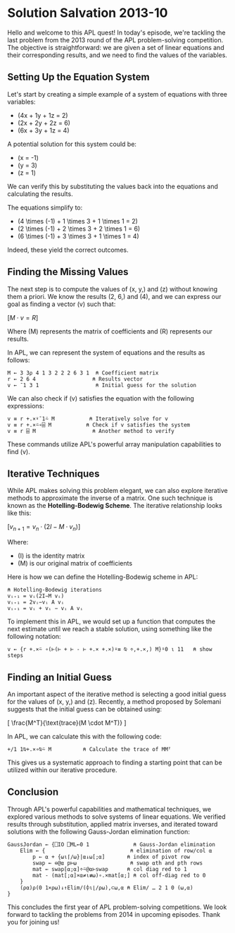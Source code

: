 
# Solution Salvation 2013-10

Hello and welcome to this APL quest! In today's episode, we're tackling the last problem from the 2013 round of the APL problem-solving competition. The objective is straightforward: we are given a set of linear equations and their corresponding results, and we need to find the values of the variables.

## Setting Up the Equation System

Let's start by creating a simple example of a system of equations with three variables:

- \(4x + 1y + 1z = 2\)
- \(2x + 2y + 2z = 6\)
- \(6x + 3y + 1z = 4\)

A potential solution for this system could be:
- \(x = -1\)
- \(y = 3\)
- \(z = 1\)

We can verify this by substituting the values back into the equations and calculating the results. 

The equations simplify to:
- \(4 \times (-1) + 1 \times 3 + 1 \times 1 = 2\)
- \(2 \times (-1) + 2 \times 3 + 2 \times 1 = 6\)
- \(6 \times (-1) + 3 \times 3 + 1 \times 1 = 4\)

Indeed, these yield the correct outcomes.

## Finding the Missing Values

The next step is to compute the values of \(x, y,\) and \(z\) without knowing them a priori. We know the results \(2, 6,\) and \(4\), and we can express our goal as finding a vector \(v\) such that:

$[ M \cdot v = R ]$

Where \(M\) represents the matrix of coefficients and \(R\) represents our results.

In APL, we can represent the system of equations and the results as follows:

```apl
M ← 3 3⍴ 4 1 3 2 2 2 6 3 1  ⍝ Coefficient matrix
r ← 2 6 4                  ⍝ Results vector
v ← ¯1 3 1                  ⍝ Initial guess for the solution
```

We can also check if \(v\) satisfies the equation with the following expressions:

```apl
v ≡ r +.×⍣¯1⍨ M           ⍝ Iteratively solve for v
v ≡ r +.×⍨∘⌹ M           ⍝ Check if v satisfies the system
v ≡ r ⌹ M                  ⍝ Another method to verify
```

These commands utilize APL's powerful array manipulation capabilities to find \(v\).

## Iterative Techniques

While APL makes solving this problem elegant, we can also explore iterative methods to approximate the inverse of a matrix. One such technique is known as the **Hotelling-Bodewig Scheme**. The iterative relationship looks like this:

$[ v_{n+1} = v_n \cdot (2I - M \cdot v_n) ]$

Where:
- \(I\) is the identity matrix
- \(M\) is our original matrix of coefficients

Here is how we can define the Hotelling-Bodewig scheme in APL:

```apl
⍝ Hotelling-Bodewig iterations
vᵢ₊₁ = vᵢ(2I−M vᵢ)
vᵢ₊₁ = 2vᵢ−vᵢ A vᵢ
vᵢ₊₁ = vᵢ + vᵢ − vᵢ A vᵢ
```

To implement this in APL, we would set up a function that computes the next estimate until we reach a stable solution, using something like the following notation:

```apl
v ← {r +.×⍨ ∘(⊢(⊢ + ⊢ - ⊢ +.× +.×)⍣≡ ⍉ ÷,+.×,) M}⍤0 ⍳ 11   ⍝ show steps
```

## Finding an Initial Guess

An important aspect of the iterative method is selecting a good initial guess for the values of \(x, y,\) and \(z\). Recently, a method proposed by Solemani suggests that the initial guess can be obtained using:

\[ \frac{M^T}{\text{trace}(M \cdot M^T)} \]

In APL, we can calculate this with the following code:

```apl
+/1 1⍉+.×∘⍉⍨ M          ⍝ Calculate the trace of MMᵀ
```

This gives us a systematic approach to finding a starting point that can be utilized within our iterative procedure.

## Conclusion

Through APL's powerful capabilities and mathematical techniques, we explored various methods to solve systems of linear equations. We verified results through substitution, applied matrix inverses, and iterated toward solutions with the following Gauss-Jordan elimination function:

```apl
GaussJordan ← {⎕IO ⎕ML←0 1              ⍝ Gauss-Jordan elimination
    Elim ← {                           ⍝ elimination of row/col ⍺
        p ← ⍺ + {⍵⍳⌈/⍵}|⍺↓⍵[;⍺]       ⍝ index of pivot row
        swap ← ⊖@⍺ p⊢⍵                 ⍝ swap ⍺th and pth rows
        mat ← swap[⍺;⍺]÷⍨@⍺⊢swap      ⍝ col diag red to 1
        mat - (mat[;⍺]×⍺≠⍳≢⍵)∘.×mat[⍺;] ⍝ col off-diag red to 0
    }
    (⍴⍺)⍴(0 1×⍴⍵)↓↑Elim/(⌽⍳⌊/⍴⍵),⊂⍵,⍺ ⍝ Elim/ … 2 1 0 (⍵,⍺)
}
```

This concludes the first year of APL problem-solving competitions. We look forward to tackling the problems from 2014 in upcoming episodes. Thank you for joining us!
